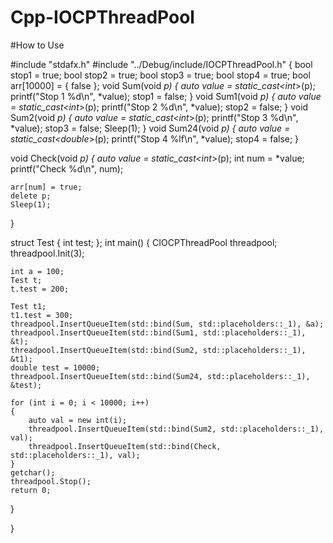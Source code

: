 # Cpp-IOCPThreadPool

#How to Use

#include "stdafx.h"
#include "../Debug/include/IOCPThreadPool.h"
{
bool stop1 = true;
bool stop2 = true;
bool stop3 = true;
bool stop4 = true;
bool arr[10000] = { false };
void Sum(void *p)
{
	auto value = static_cast<int*>(p);
	printf("Stop 1 %d\n", *value);
	stop1 = false;
}
void Sum1(void *p)
{
	auto value = static_cast<int*>(p);
	printf("Stop 2 %d\n", *value);
	stop2 = false;
}
void Sum2(void *p)
{
	auto value = static_cast<int*>(p);
	printf("Stop 3 %d\n", *value);
	stop3 = false;
	Sleep(1);
}
void Sum24(void *p)
{
	auto value = static_cast<double*>(p);
	printf("Stop 4 %lf\n", *value);
	stop4 = false;
}

void Check(void *p)
{
	auto value = static_cast<int*>(p);
	int num = *value;
	printf("Check %d\n", num);

	arr[num] = true;
	delete p;
	Sleep(1);
}


struct Test
{
	int test;
};
int main()
{
	CIOCPThreadPool threadpool;
	threadpool.Init(3);

	int a = 100;
	Test t;
	t.test = 200;

	Test t1;
	t1.test = 300;
	threadpool.InsertQueueItem(std::bind(Sum, std::placeholders::_1), &a);
	threadpool.InsertQueueItem(std::bind(Sum1, std::placeholders::_1), &t);
	threadpool.InsertQueueItem(std::bind(Sum2, std::placeholders::_1), &t1);
	double test = 10000;
	threadpool.InsertQueueItem(std::bind(Sum24, std::placeholders::_1), &test);

	for (int i = 0; i < 10000; i++)
	{
		auto val = new int(i);
		threadpool.InsertQueueItem(std::bind(Sum2, std::placeholders::_1), val);
		threadpool.InsertQueueItem(std::bind(Check, std::placeholders::_1), val);
	}
	getchar();
	threadpool.Stop();
    return 0;
}

}
